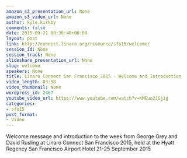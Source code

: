 ```yaml
---
amazon_s3_presentation_url: None
amazon_s3_video_url: None
author: kyle.kirkby
comments: false
date: 2015-09-21 00:38:40+00:00
layout: post
link: http://connect.linaro.org/resource/sfo15/welcome/
session_id: None
session_track: None
slideshare_presentation_url: None
slug: welcome
speakers: None
title: Linaro Connect San Francisco 2015 - Welcome and Introduction
video_length: 03:58
video_thumbnail: None
wordpress_id: 2467
youtube_video_url: https://www.youtube.com/watch?v=KMEuo2JGjig
categories:
- sfo15
post_format:
- Video
---
```


Welcome message and introduction to the week from George Grey and David Rusling at Linaro Connect San Francisco 2015, held at the Hyatt Regency San Francisco Airport Hotel 21-25 September 2015
